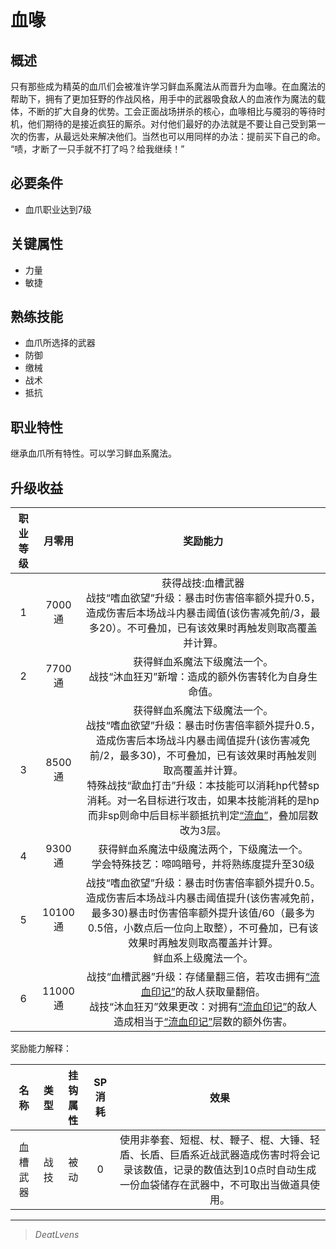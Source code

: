 # 血喙

## 概述

只有那些成为精英的血爪们会被准许学习鲜血系魔法从而晋升为血喙。在血魔法的帮助下，拥有了更加狂野的作战风格，用手中的武器吸食敌人的血液作为魔法的载体，不断的扩大自身的优势。工会正面战场拼杀的核心，血喙相比与魇羽的等待时机，他们期待的是接近疯狂的厮杀。对付他们最好的办法就是不要让自己受到第一次的伤害，从最远处来解决他们。当然也可以用同样的办法：提前买下自己的命。<br>“啧，才断了一只手就不打了吗？给我继续！”

## 必要条件

* 血爪职业达到7级

## 关键属性

* 力量
* 敏捷

## 熟练技能

* 血爪所选择的武器
* 防御
* 缴械
* 战术
* 抵抗
  
## 职业特性

继承血爪所有特性。可以学习鲜血系魔法。

## 升级收益

职业等级|月零用|奖励能力
:--:|:--:|:--:
1|7000通|获得战技:血槽武器<br>战技“嗜血欲望”升级：暴击时伤害倍率额外提升0.5，造成伤害后本场战斗内暴击阈值(该伤害减免前/3，最多20）。不可叠加，已有该效果时再触发则取高覆盖并计算。
2|7700通|获得鲜血系魔法下级魔法一个。<br>战技“沐血狂刃”新增：造成的额外伤害转化为自身生命值。
3|8500通|获得鲜血系魔法下级魔法一个。<br>战技“嗜血欲望”升级：暴击时伤害倍率额外提升0.5，造成伤害后本场战斗内暴击阈值提升(该伤害减免前/2，最多30)，不可叠加，已有该效果时再触发则取高覆盖并计算。<br>特殊战技“歃血打击”升级：本技能可以消耗hp代替sp消耗。对一名目标进行攻击，如果本技能消耗的是hp而非sp则命中后目标半额抵抗判定<a href="../../../../status/normal/#流血" target="_blank">“流血”</a>，叠加层数改为3层。
4|9300通|获得鲜血系魔法中级魔法两个，下级魔法一个。<br>学会特殊技艺：啼鸣暗号，并将熟练度提升至30级
5|10100通|战技“嗜血欲望”升级：暴击时伤害倍率额外提升0.5。造成伤害后本场战斗内暴击阈值提升(该伤害减免前，最多30)暴击时伤害倍率额外提升该值/60（最多为0.5倍，小数点后一位向上取整），不可叠加，已有该效果时再触发则取高覆盖并计算。<br>鲜血系上级魔法一个。
6|11000通|战技“血槽武器”升级：存储量翻三倍，若攻击拥有<a href="../../../../status/mark/#流血印记" target="_blank">“流血印记”</a>的敌人获取量翻倍。<br>战技“沐血狂刃”效果更改：对拥有<a href="../../../../status/mark/#流血印记" target="_blank">“流血印记”</a>的敌人造成相当于<a href="../../../../status/mark/#流血印记" target="_blank">“流血印记”</a>层数的额外伤害。

奖励能力解释：

名称|类型|挂钩属性|SP消耗|效果
:--:|:--:|:--:|:--:|:--:
血槽武器|战技|被动|0|使用非拳套、短棍、杖、鞭子、棍、大锤、轻盾、长盾、巨盾系近战武器造成伤害时将会记录该数值，记录的数值达到10点时自动生成一份血袋储存在武器中，不可取出当做道具使用。

---

> *DeatLvens*